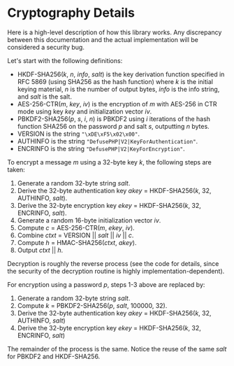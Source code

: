 Cryptography Details
=====================

Here is a high-level description of how this library works. Any discrepancy
between this documentation and the actual implementation will be considered
a security bug.

Let's start with the following definitions:

- HKDF-SHA256(*k*, *n*, *info*, *salt*) is the key derivation function specified
  in RFC 5869 (using SHA256 as the hash function) where *k* is the initial
  keying material, *n* is the number of output bytes, *info* is the info string,
  and *salt* is the salt.
- AES-256-CTR(*m*, *key*, *iv*) is the encryption of *m* with AES-256 in CTR
  mode using key *key* and initialization vector *iv*.
- PBKDF2-SHA256(*p*, *s*, *i*, *n*) is PBKDF2 using *i* iterations of the
  hash function SHA256 on the password *p* and salt *s*, outputting *n* bytes.
- VERSION is the string `"\xDE\xF5\x02\x00"`.
- AUTHINFO is the string `"DefusePHP|V2|KeyForAuthentication"`.
- ENCRINFO is the string `"DefusePHP|V2|KeyForEncryption"`.

To encrypt a message *m* using a 32-byte key *k*, the following steps are taken:

1. Generate a random 32-byte string *salt*.
2. Derive the 32-byte authentication key *akey* = HKDF-SHA256(*k*, 32, AUTHINFO, *salt*).
3. Derive the 32-byte encryption key *ekey* = HKDF-SHA256(*k*, 32, ENCRINFO, *salt*).
4. Generate a random 16-byte initialization vector *iv*.
5. Compute *c* = AES-256-CTR(*m*, *ekey*, *iv*).
6. Combine *ctxt* = VERSION || *salt* || *iv* || *c*.
7. Compute *h* = HMAC-SHA256(*ctxt*, *akey*).
8. Output *ctxt* || *h*.

Decryption is roughly the reverse process (see the code for details, since the
security of the decryption routine is highly implementation-dependent).

For encryption using a password *p*, steps 1-3 above are replaced by:

1. Generate a random 32-byte string *salt*.
2. Compute *k* = PBKDF2-SHA256(*p*, *salt*, 100000, 32).
3. Derive the 32-byte authentication key *akey* = HKDF-SHA256(*k*, 32, AUTHINFO, *salt*)
4. Derive the 32-byte encryption key *ekey* = HKDF-SHA256(*k*, 32, ENCRINFO, *salt*)

The remainder of the process is the same. Notice the reuse of the same *salt*
for PBKDF2 and HKDF-SHA256.

